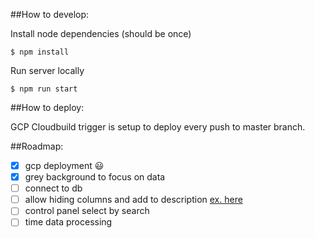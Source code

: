 ##How to develop:

Install node dependencies (should be once)
```
$ npm install
```

Run server locally
```
$ npm run start
```

##How to deploy:

GCP Cloudbuild trigger is setup to deploy every push to master branch.

##Roadmap:

- [x] gcp deployment 😃
- [x] grey background to focus on data
- [ ] connect to db
- [ ] allow hiding columns and add to description [ex. here](https://ant.design/components/table/#components-table-demo-expand)
- [ ] control panel select by search
- [ ] time data processing
